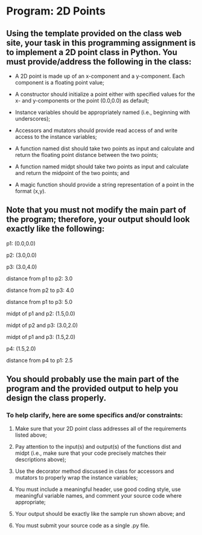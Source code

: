 # Program: 2D Points

## Using the template provided on the class web site, your task in this programming assignment is to implement a 2D point class in Python. You must provide/address the following in the class:

- A 2D point is made up of an x-component and a y-component. Each component is a floating
point value;

- A constructor should initialize a point either with specified values for the x- and y-components or
the point (0.0,0.0) as default;

- Instance variables should be appropriately named (i.e., beginning with underscores);

- Accessors and mutators should provide read access of and write access to the instance variables;

- A function named dist should take two points as input and calculate and return the floating
point distance between the two points;

- A function named midpt should take two points as input and calculate and return the
midpoint of the two points; and

- A magic function should provide a string representation of a point in the format (x,y).

## Note that you must not modify the main part of the program; therefore, your output should look exactly like the following:

p1: (0.0,0.0)

p2: (3.0,0.0)

p3: (3.0,4.0)

distance from p1 to p2: 3.0

distance from p2 to p3: 4.0

distance from p1 to p3: 5.0

midpt of p1 and p2: (1.5,0.0)

midpt of p2 and p3: (3.0,2.0)

midpt of p1 and p3: (1.5,2.0)

p4: (1.5,2.0)

distance from p4 to p1: 2.5

## You should probably use the main part of the program and the provided output to help you design the class properly.

### To help clarify, here are some specifics and/or constraints:

1. Make sure that your 2D point class addresses all of the requirements listed above;

2. Pay attention to the input(s) and output(s) of the functions dist and midpt (i.e., make sure that
your code precisely matches their descriptions above);

3. Use the decorator method discussed in class for accessors and mutators to properly wrap the
instance variables;

4. You must include a meaningful header, use good coding style, use meaningful variable names,
and comment your source code where appropriate;

5. Your output should be exactly like the sample run shown above; and

6. You must submit your source code as a single .py file.


